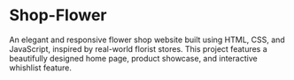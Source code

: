 # Shop-Flower
An elegant and responsive flower shop website built using HTML, CSS, and JavaScript, inspired by real-world florist stores. This project features a beautifully designed home page, product showcase, and interactive whishlist feature.
